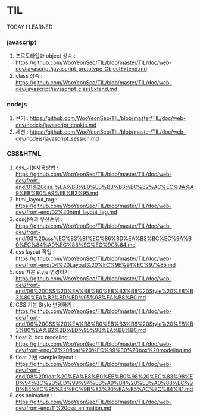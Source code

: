# TIL
TODAY I LEARNED


### javascript 
1. 프로토타입과 object 상속 : https://github.com/WooYeonSeo/TIL/blob/master/TIL/doc/web-dev/javascript/javascript_prototype_ObjectExtend.md
2. class 상속 : https://github.com/WooYeonSeo/TIL/blob/master/TIL/doc/web-dev/javascript/javascript_classExtend.md

### nodejs
1. 쿠키 : https://github.com/WooYeonSeo/TIL/blob/master/TIL/doc/web-dev/nodejs/javascript_cookie.md 
2. 세션 : https://github.com/WooYeonSeo/TIL/blob/master/TIL/doc/web-dev/nodejs/javascript_session.md

### CSS&HTML
1. css_기본사용방법 : https://github.com/WooYeonSeo/TIL/blob/master/TIL/doc/web-dev/front-end/01%20css_%EA%B8%B0%EB%B3%B8%EC%82%AC%EC%9A%A9%EB%B0%A9%EB%B2%95.md
2. html_layout_tag : https://github.com/WooYeonSeo/TIL/blob/master/TIL/doc/web-dev/front-end/02%20html_layout_tag.md
3. css상속과 우선순위 : https://github.com/WooYeonSeo/TIL/blob/master/TIL/doc/web-dev/front-end/03%20css%EC%83%81%EC%86%8D%EA%B3%BC%EC%9A%B0%EC%84%A0%EC%88%9C%EC%9C%84.md 
4. css layout 작업 : https://github.com/WooYeonSeo/TIL/blob/master/TIL/doc/web-dev/front-end/04%20Layout%20%EC%9E%91%EC%97%85.md 
5. css 기본 style 변경하기 : https://github.com/WooYeonSeo/TIL/blob/master/TIL/doc/web-dev/front-end/06%20CSS%20%EA%B8%B0%EB%B3%B8%20Style%20%EB%B3%80%EA%B2%BD%ED%95%98%EA%B8%B0.md 
6. CSS 기본 Style 변경하기 : https://github.com/WooYeonSeo/TIL/blob/master/TIL/doc/web-dev/front-end/06%20CSS%20%EA%B8%B0%EB%B3%B8%20Style%20%EB%B3%80%EA%B2%BD%ED%95%98%EA%B8%B0.md 
7. float 와 box modeling : https://github.com/WooYeonSeo/TIL/blob/master/TIL/doc/web-dev/front-end/07%20float%20%EC%99%80%20box%20modeling.md 
8. float 기반 sample layout : https://github.com/WooYeonSeo/TIL/blob/master/TIL/doc/web-dev/front-end/08%20float%20%EA%B8%B0%EB%B0%98%20%EC%83%98%ED%94%8C%20%ED%99%94%EB%A9%B4%20%EB%A0%88%EC%9D%B4%EC%95%84%EC%9B%83%20%EA%B5%AC%EC%84%B1.md 
9. css animation : https://github.com/WooYeonSeo/TIL/blob/master/TIL/doc/web-dev/front-end/11%20css_animation.md

